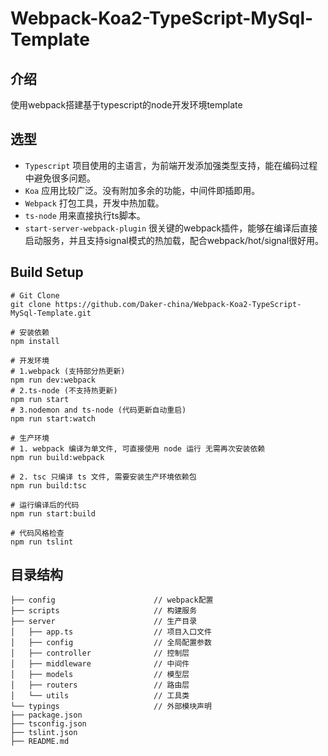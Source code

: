 # Webpack-Koa2-TypeScript-MySql-Template

## 介绍
使用webpack搭建基于typescript的node开发环境template

## 选型
- `Typescript` 项目使用的主语言，为前端开发添加强类型支持，能在编码过程中避免很多问题。
- `Koa` 应用比较广泛。没有附加多余的功能，中间件即插即用。
- `Webpack` 打包工具，开发中热加载。
- `ts-node` 用来直接执行ts脚本。
- `start-server-webpack-plugin` 很关键的webpack插件，能够在编译后直接启动服务，并且支持signal模式的热加载，配合webpack/hot/signal很好用。

## Build Setup
```
# Git Clone
git clone https://github.com/Daker-china/Webpack-Koa2-TypeScript-MySql-Template.git

# 安装依赖
npm install

# 开发环境
# 1.webpack (支持部分热更新)
npm run dev:webpack
# 2.ts-node (不支持热更新)
npm run start
# 3.nodemon and ts-node (代码更新自动重启)
npm run start:watch
 
# 生产环境
# 1. webpack 编译为单文件, 可直接使用 node 运行 无需再次安装依赖
npm run build:webpack

# 2. tsc 只编译 ts 文件, 需要安装生产环境依赖包
npm run build:tsc

# 运行编译后的代码
npm run start:build 

# 代码风格检查
npm run tslint
```

## 目录结构
```
├── config                      // webpack配置
├── scripts                     // 构建服务
├── server                      // 生产目录
│   ├── app.ts                  // 项目入口文件
│   ├── config                  // 全局配置参数
│   ├── controller              // 控制层
│   ├── middleware              // 中间件
│   ├── models                  // 模型层
│   ├── routers                 // 路由层        
│   └── utils                   // 工具类
└── typings                     // 外部模块声明
├── package.json
├── tsconfig.json
├── tslint.json
├── README.md
```
